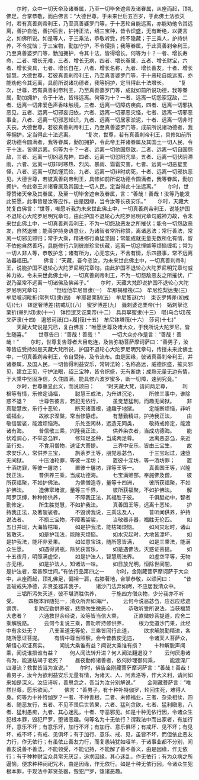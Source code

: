 <!-- { "loadSidebar": true } -->
　　尔时，众中一切天帝及诸眷属，乃至一切毕舍遮帝及诸眷属，从座而起，顶礼佛足，合掌恭敬，而白佛言：“大德世尊，于未来世后五百岁，于此佛土法欲灭时，若有真善刹帝利王，乃至真善婆罗门等，于十恶轮自能远离，亦能劝他令其远离，善护自他，善护后世，护持正法，绍三宝种，皆令炽盛，无有断绝，以要言之，如佛所说。如是等人，于三乘法，恭敬听受，终不隐藏；于三乘人，护持供养，不令扰恼；于三宝物，勤加守护，不令侵损；我等眷属，于此真善刹帝利王，乃至真善婆罗门等，勤加拥护，令其十法，皆得增长。何等为十？一者、增长寿命，二者、增长无难，三者、增长无病，四者、增长眷属，五者、增长财宝，六者、增长资具，七者、增长自在，八者、增长名称，九者、增长善友，十者、增长智慧。大德世尊，若彼真善刹帝利王，乃至真善婆罗门等，于十恶轮自能远离，亦能劝他令其远离，具前所说诸功德者，我等拥护，定当得此十法增长。
　　“复次，世尊，若有真善刹帝利王，乃至真善婆罗门等，成就如前所说功德，我等眷属，勤加拥护，令于十法，皆得远离。何等为十？一者、远离一切怨家寇敌，二者、远离一切非爱色声香味触境，三者、远离一切障疠疾病，四者、远离一切邪执恶见，五者、远离一切邪妄归依，六者、远离一切邪恶灾怪，七者、远离一切邪恶事业，八者、远离一切邪恶知识，九者、远离一切居家淤泥，十者、远离一切非时夭丧。大德世尊，若彼真善刹帝利王，乃至真善婆罗门等，成前所说诸功德者，我等拥护，定当得此十法远离。
　　“复次，世尊，若有真善刹帝利王，具修如前所说功德令圆满者，我等眷属，勤加拥护，令此帝王并诸眷属及其国土一切人民，令于十法，皆得远离。何等为十？一者、远离一切他国怨敌，二者、远离一切自国怨敌，三者、远离一切凶恶鬼神，四者、远离一切愆阳亢旱，五者、远离一切伏阴滞雨，六者、远离一切非时寒热、烈风、暴雨、霜雹灾害，七者、远离一切恶星变怪，八者、远离一切饥馑荒俭，九者、远离一切非时病死，十者、远离一切邪执恶见。大德世尊，若彼真善刹帝利王，具修如前所说功德令圆满者，我等眷属，勤加拥护，令此帝王并诸眷属及其国土一切人民，定当得此十法远离。”
　　尔时，世尊赞诸天帝及其眷属，及至一切毕舍遮帝及眷属，言：“善哉！善哉！汝等乃能发此誓愿，此事皆是汝等应作。由是因缘，当令汝等长夜安乐。”
　　尔时，天藏大梵复白佛言：“世尊，唯愿听我为未来世此佛土中，一切真善刹帝利王，说能护国不退轮心大陀罗尼明咒章句。由此护国不退轮心大陀罗尼明咒章句威神力故，令未来世此佛土中，一切真善刹帝利王，不为一切怨敌恶友之所摧伏；能令一切怨敌恶友，自然退散；能善护持身语意业，为诸智者常所称赞，离诸恶法；常行善法，常离一切邪见邪归；常于大乘，精进修行勇猛坚固；常能成就无量无数所化有情，智不依他自然善巧，具能修行六到彼岸珍宝伏藏，远离一切忿悭嫉等烦恼缠垢；常为一切人非人等，恭敬护念；诸有所为，心无忘失，不舍有情，乐四摄事，常不远离法器福田。”
　　佛言：“天藏，吾今恣汝，为未来世此佛土中，一切真善刹帝利王，说能护国不退轮心大陀罗尼明咒章句。由此护国不退轮心大陀罗尼明咒章句威神力故，令未来世此佛土中，一切真善刹帝利王，不为一切怨敌恶友之所摧伏，广说乃至常不远离一切诸佛及佛弟子。”
　　尔时，天藏大梵即说护国不退轮心大陀罗尼明咒章句：
　　“怛绖他牟尼冒隶(一)　牟那揭腊筏(二)　牟尼纥梨达曳(三)　牟尼嚧诃毗折(常列切)隶(四)　牟耶曷栗制(五)　牟尼笈谜(六)　束讫罗博差(初戒切)(七)　钵逻奢博差(初戒切)(八)　蜜罗博差(九)　骚刺婆讫栗帝(十)　妬刺拏讫栗折(章列切)隶(十一)　钵怛逻叉讫栗帝(十二)　具具拏蜜隶(十三)　唈(乌合切)茷叉萨隶(十四)　遏怒诃祇[口+履]筏(十五)　牟尼钵塔筏(十六)　莎诃(十七)”
　　天藏大梵说是咒已，复白佛言：“唯愿世尊及诸大众，于我所说大陀罗尼，皆生随喜。”
　　世尊告曰：“善哉！善哉！”
　　一切大众亦作是言：“善哉！善哉！”
　　尔时，世尊复告尊者大目乾连，及告弥勒菩萨摩诃萨曰：“善男子，汝等皆应受持如是天藏大梵所说，护国不退轮心大陀罗尼明咒章句，传授未来此佛土中，一切真善刹帝利王，令自受持，及令流布。由是因缘，彼诸真善刹帝利王，并诸眷属，及国人民，一切皆得利益安乐，常转法轮；名称高远，威德炽盛，摧灭邪见，建立正见，守护法眼，绍三宝种，皆令炽盛，无有断绝；成熟无量无边有情，于大乘中坚固净信，久住圆满，能具修六波罗蜜多，断一切障，速到究竟。”
　　尔时，世尊重显此义，而说颂曰：
　　“时天藏大梵，请问两足尊，
　　利根等有情，乐修定诵福，
　　聪慧王成法，为升进沉沦，
　　所修三事中，谁除惑不退？
　　世尊告彼言，若犯无依行，
　　虽觉慧猛利，而趣无间狱。
　　非真聪慧故，乐行十恶轮，
　　断灭诸善根，速趣于地狱。
　　定能断烦恼，非听诵福业，
　　故欲求涅槃，常当修静虑。
　　有慧勤精进，护持我正法，
　　由敬信袈裟，能渡烦恼海。
　　乐处空闲林，远造无同类，
　　敬持戒修定，能渡诸有海。
　　普信敬三乘，兴隆我正法，
　　供养染衣者，当成功德海。
　　能伏难调心，不举苾刍罪，
　　修知足圣种，当成两足尊。
　　远离恶苾刍，亲近圣行处，
　　不食用僧物，速证大菩提。
　　三界中安乐，皆由三宝生，
　　故求安乐人，常供养三宝，
　　旃荼罗王等，朋党恶苾刍，
　　于三宝起过，速堕无间狱。
　　十压油轮罪，等彼一淫坊；
　　置彼十淫坊，等一酒坊罪；
　　置十酒坊罪，等彼一屠坊；
　　置彼十屠坊，罪等王等一。
　　真善国王等，兴隆我正法，
　　普供养三乘，当成功德海。
　　七宝满赡部，奉施佛及僧，
　　彼所获福聚，不如护佛法。
　　为佛僧造寺，量等十四洲，
　　彼所获福聚，不如护佛法。
　　造佛窣堵波，量等三千界，
　　彼所获福聚，不如护佛法。
　　解阿罗汉缚，种种修供养，
　　不障我正法，其福胜于彼。
　　千俱胝劫中，智者勤修定，
　　所生胜觉慧，不如护我法。
　　真善国王等，远离十恶轮，
　　护持我正法，及著袈裟者。
　　不毁谤我说，三乘法及人，
　　普听闻供养，护持说法者。
　　不损三宝物，不障著袈裟，
　　当敬器非器，福胜无伦匹。
　　如五日并现，大海皆枯竭，
　　如是护我法，能枯竭烦恼。
　　如风灾起时，诸山皆散灭，
　　如是护我法，能除灭烦恼。
　　如水灾起时，大地皆漂坏，
　　如是护我法，能坏非爱果。
　　如如意宝珠，随所愿皆满，
　　如是三乘法，能满众生愿。
　　如遇得贤瓶，除贫获富乐，
　　如是遇佛法，灭惑证菩提。
　　如十五夜月，明照满虚空，
　　如是护法人，智慧周法界。
　　如虚空平等，无物亦无相，
　　如是护法人，知诸法一味。
　　如日放光明，恒除世间闇，
　　如是护法者，常普照世间。”有依行品第四之一
　　尔时，金刚藏菩萨摩诃萨于大众中，从座而起，顶礼佛足，偏袒一肩，右膝著地，合掌恭敬，以颂问曰：
　　“昔言破戒失净德，非贤圣器非我子，
　　诸沙门法弃如烬，不应居我清众中。
　　三垢所污失灭道，彼不堪消胜供养，
　　于施四方僧众物，少分我亦不听受。
　　四根本罪随犯一，清众所弃如海尸，
　　云何今说恶苾刍，应忍应悲遮谪罚，
　　复劝应勤供养彼，悲愍勿生微恶心，
　　恭敬听受所说法，当获福慧大悲者？
　　六通救世余经说，汝等皆当信大乘，
　　正直微妙菩提道，应舍二乘解脱路。
　　云何今复说三乘，普劝听持修供养，
　　根力觉道沙门果，此经中有余处无？
　　八支圣道无等伦，三乘皆同行此道，
　　欲求解脱勤精进，各随所愿证菩提。
　　有情中尊当照察，会今昔教使无违，
　　令诸天人菩萨众，解悟心欢证真实。
　　闻说大乘谁有益？闻说大乘谁有损？
　　十种解脱声闻乘，闻说谁损谁有益？
　　何人闻法转升进？何人闻法翻退没？
　　云何厌患诸有为，能速枯竭于老死？
　　昼夜勤修诸善者，依何妙理御何乘，
　　能渡深广四瀑流？救世皆当为宣说。”
　　尔时，佛告金刚藏菩萨摩诃萨言：“善哉！善哉！善男子，汝今为欲利益安乐无量有情，为诸天、人、阿素洛等，作大义利，请问如来如是深义。汝应谛听，善思念之，吾当为汝分别解说。”
　　金刚藏菩萨言：“唯然世尊，愿乐欲闻。”
　　佛言：“善男子，有十种补特伽罗，轮回生死，难得人身。何等为十补特伽罗？一者、不种善根，二者、未修福业，三者、杂染相续，四者、随恶友行，五者、不见不畏后世苦果，六者、猛利贪欲，七者、猛利瞋恚，八者、猛利愚痴，九者、其心迷乱，十者、守恶邪见。如是十种无依行因，令诸众生犯根本罪，毁犯尸罗，堕诸恶趣。何等名为十无依行？谓我法中而出家者，有加行坏，意乐不坏；有意乐坏，加行不坏；有加行、意乐俱坏；有戒坏、见不坏；有见坏、戒不坏；有戒、见俱坏；有于加行、意乐、戒、见，虽皆不坏，而但依止恶友力行，作无依行；有虽依止善友力行，而复愚钝犹如哑羊，于诸事业都不分别，闻善友说善不善法，不能领受，不能记持，不能解了善不善义，由是因缘，作无依行；有于种种财宝众具常无厌足，追求因缘，其心迷乱，作无依行；有为众病之所逼恼，便求种种祠祀咒术，由是因缘，作无依行。如是十种无依行因，令诸众生犯根本罪，于现法中非贤圣器，毁犯尸罗，堕诸恶趣。
